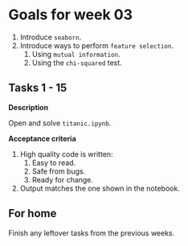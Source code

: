 # Goals for week 03

1. Introduce `seaborn`.
2. Introduce ways to perform `feature selection`.
   1. Using `mutual information`.
   2. Using the `chi-squared` test.

## Tasks 1 - 15

**Description**

Open and solve `titanic.ipynb`.

**Acceptance criteria**

1. High quality code is written:
   1. Easy to read.
   2. Safe from bugs.
   3. Ready for change.
2. Output matches the one shown in the notebook.

## For home

Finish any leftover tasks from the previous weeks.
